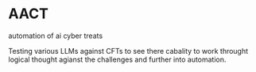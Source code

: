 # AACT
automation of ai cyber treats

Testing various LLMs against CFTs to see there cabality to work throught logical thought agianst the challenges and further into automation. 
